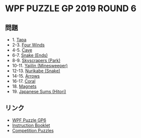# WPF PUZZLE GP 2019 ROUND 6

## 問題
- 1\. [Tapa](../puzzle/tapa.md)
- 2-3. [Four Winds](../puzzle/fourwinds.md)
- 4-5. [Cave](../puzzle/cave.md)
- 6-7. [Snake (Ends)](../puzzle/snake.md)
- 8-9. [Skyscrapers (Park)](../puzzle/skyscrapers_park.md)
- 10-11. [Yajilin (Minesweeper)](../puzzle/yajilin_minesweeper.md)
- 12-13. [Nurikabe (Snake)](../puzzle/nurikabe_snake.md)
- 14-15. [Arrows](../puzzle/arrows.md)
- 16-17. [Coral](../puzzle/coral.md)
- 18\. [Magnets](../puzzle/magnets.md)
- 19\. [Japanese Sums (Hitori)](../puzzle/japanesesums_hitori.md)

## リンク
- [WPF Puzzle GP6](https://gp.worldpuzzle.org/content/wpf-puzzle-gp6-3)
- [Instruction Booklet](https://gp.worldpuzzle.org/content/instruction-booklet-92)
- [Competition Puzzles](https://gp.worldpuzzle.org/content/competition-puzzles-57)
